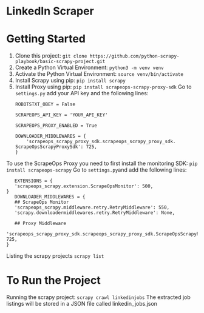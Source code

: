 # LinkedIn Scraper

# Getting Started
1. Clone this project: `git clone https://github.com/python-scrapy-playbook/basic-scrapy-project.git`
2. Create a Python Virtual Environment: `python3 -m venv venv`
3. Activate the Python Virtual Environment: `source venv/bin/activate`
4. Install Scrapy using pip: `pip install scrapy`
5. Install Proxy using pip: `pip install scrapeops-scrapy-proxy-sdk`
    Go to `settings.py` add your API key and the following lines:
    ```
    ROBOTSTXT_OBEY = False

    SCRAPEOPS_API_KEY = 'YOUR_API_KEY'

    SCRAPEOPS_PROXY_ENABLED = True

    DOWNLOADER_MIDDLEWARES = {
        'scrapeops_scrapy_proxy_sdk.scrapeops_scrapy_proxy_sdk. ScrapeOpsScrapyProxySdk': 725,
    }
    ```
 To use the ScrapeOps Proxy you need to first install the monitoring SDK: `pip install scrapeops-scrapy`
 Go to `settings.py`and add the following lines:
 ```
    EXTENSIONS = {
    'scrapeops_scrapy.extension.ScrapeOpsMonitor': 500, 
}
    DOWNLOADER_MIDDLEWARES = {
    ## ScrapeOps Monitor
    'scrapeops_scrapy.middleware.retry.RetryMiddleware': 550,
    'scrapy.downloadermiddlewares.retry.RetryMiddleware': None,
    
    ## Proxy Middleware
    'scrapeops_scrapy_proxy_sdk.scrapeops_scrapy_proxy_sdk.ScrapeOpsScrapyProxySdk': 725,
}
 ```
 Listing the scrapy projects `scrapy list`
 

 # To Run the Project
 Running the scrapy project: `scrapy crawl linkedinjobs`
 The extracted job listings will be stored in a JSON file called linkedin_jobs.json